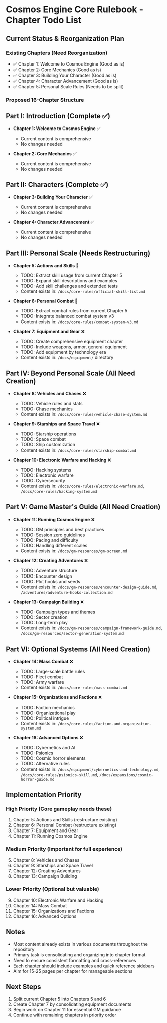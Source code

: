 # Cosmos Engine Core Rulebook - Chapter Todo List

## Current Status & Reorganization Plan

### Existing Chapters (Need Reorganization)
- ✅ Chapter 1: Welcome to Cosmos Engine (Good as is)
- ✅ Chapter 2: Core Mechanics (Good as is)
- ✅ Chapter 3: Building Your Character (Good as is)
- ✅ Chapter 4: Character Advancement (Good as is)
- ✅ Chapter 5: Personal Scale Rules (Needs to be split)

### Proposed 16-Chapter Structure

## Part I: Introduction (Complete ✅)
- **Chapter 1: Welcome to Cosmos Engine** ✅
  - Current content is comprehensive
  - No changes needed
  
- **Chapter 2: Core Mechanics** ✅
  - Current content is comprehensive
  - No changes needed

## Part II: Characters (Complete ✅)
- **Chapter 3: Building Your Character** ✅
  - Current content is comprehensive
  - No changes needed
  
- **Chapter 4: Character Advancement** ✅
  - Current content is comprehensive
  - No changes needed

## Part III: Personal Scale (Needs Restructuring)
- **Chapter 5: Actions and Skills** 🔧
  - TODO: Extract skill usage from current Chapter 5
  - TODO: Expand skill descriptions and examples
  - TODO: Add skill challenges and extended tests
  - Content exists in: `/docs/core-rules/official-skill-list.md`
  
- **Chapter 6: Personal Combat** 🔧
  - TODO: Extract combat rules from current Chapter 5
  - TODO: Integrate balanced combat system v3
  - Content exists in: `/docs/core-rules/combat-system-v3.md`
  
- **Chapter 7: Equipment and Gear** ❌
  - TODO: Create comprehensive equipment chapter
  - TODO: Include weapons, armor, general equipment
  - TODO: Add equipment by technology era
  - Content exists in: `/docs/equipment/` directory

## Part IV: Beyond Personal Scale (All Need Creation)
- **Chapter 8: Vehicles and Chases** ❌
  - TODO: Vehicle rules and stats
  - TODO: Chase mechanics
  - Content exists in: `/docs/core-rules/vehicle-chase-system.md`
  
- **Chapter 9: Starships and Space Travel** ❌
  - TODO: Starship operations
  - TODO: Space combat
  - TODO: Ship customization
  - Content exists in: `/docs/core-rules/starship-combat.md`
  
- **Chapter 10: Electronic Warfare and Hacking** ❌
  - TODO: Hacking systems
  - TODO: Electronic warfare
  - TODO: Cybersecurity
  - Content exists in: `/docs/core-rules/electronic-warfare.md`, `/docs/core-rules/hacking-system.md`

## Part V: Game Master's Guide (All Need Creation)
- **Chapter 11: Running Cosmos Engine** ❌
  - TODO: GM principles and best practices
  - TODO: Session zero guidelines
  - TODO: Pacing and difficulty
  - TODO: Handling different scales
  - Content exists in: `/docs/gm-resources/gm-screen.md`
  
- **Chapter 12: Creating Adventures** ❌
  - TODO: Adventure structure
  - TODO: Encounter design
  - TODO: Plot hooks and seeds
  - Content exists in: `/docs/gm-resources/encounter-design-guide.md`, `/adventures/adventure-hooks-collection.md`
  
- **Chapter 13: Campaign Building** ❌
  - TODO: Campaign types and themes
  - TODO: Sector creation
  - TODO: Long-term play
  - Content exists in: `/docs/gm-resources/campaign-framework-guide.md`, `/docs/gm-resources/sector-generation-system.md`

## Part VI: Optional Systems (All Need Creation)
- **Chapter 14: Mass Combat** ❌
  - TODO: Large-scale battle rules
  - TODO: Fleet combat
  - TODO: Army warfare
  - Content exists in: `/docs/core-rules/mass-combat.md`
  
- **Chapter 15: Organizations and Factions** ❌
  - TODO: Faction mechanics
  - TODO: Organizational play
  - TODO: Political intrigue
  - Content exists in: `/docs/core-rules/faction-and-organization-system.md`
  
- **Chapter 16: Advanced Options** ❌
  - TODO: Cybernetics and AI
  - TODO: Psionics
  - TODO: Cosmic horror elements
  - TODO: Alternative rules
  - Content exists in: `/docs/equipment/cybernetics-and-technology.md`, `/docs/core-rules/psionics-skill.md`, `/docs/expansions/cosmic-horror-guide.md`

## Implementation Priority

### High Priority (Core gameplay needs these)
1. Chapter 5: Actions and Skills (restructure existing)
2. Chapter 6: Personal Combat (restructure existing)
3. Chapter 7: Equipment and Gear
4. Chapter 11: Running Cosmos Engine

### Medium Priority (Important for full experience)
5. Chapter 8: Vehicles and Chases
6. Chapter 9: Starships and Space Travel
7. Chapter 12: Creating Adventures
8. Chapter 13: Campaign Building

### Lower Priority (Optional but valuable)
9. Chapter 10: Electronic Warfare and Hacking
10. Chapter 14: Mass Combat
11. Chapter 15: Organizations and Factions
12. Chapter 16: Advanced Options

## Notes

- Most content already exists in various documents throughout the repository
- Primary task is consolidating and organizing into chapter format
- Need to ensure consistent formatting and cross-references
- Each chapter should include examples and quick reference sidebars
- Aim for 15-25 pages per chapter for manageable sections

## Next Steps

1. Split current Chapter 5 into Chapters 5 and 6
2. Create Chapter 7 by consolidating equipment documents
3. Begin work on Chapter 11 for essential GM guidance
4. Continue with remaining chapters in priority order